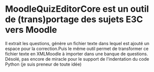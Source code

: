 # MoodleQuizEditorCore est un outil de (trans)portage des sujets E3C vers Moodle
Il extrait les questions, génère un fichier texte dans lequel est ajouté un espace pour la correction.Puis le même outil permet de transformer ce fichier texte en XMLMoodle à importer dans une banque de questions.
Désolé, pas encore de miracle pour le support de l'indentation du code Python (je suis preneur de toute idée)

